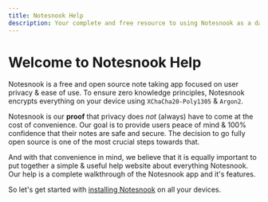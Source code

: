 ```yaml
---
title: Notesnook Help
description: Your complete and free resource to using Notesnook as a daily note taking app to organize your work and life while safeguarding your privacy.
---
```


# Welcome to Notesnook Help

Notesnook is a free and open source note taking app focused on user privacy & ease of use. To ensure zero knowledge principles, Notesnook encrypts everything on your device using `XChaCha20-Poly1305` & `Argon2`.

Notesnook is our **proof** that privacy does _not_ (always) have to come at the cost of convenience. Our goal is to provide users peace of mind & 100% confidence that their notes are safe and secure. The decision to go fully open source is one of the most crucial steps towards that.

And with that convenience in mind, we believe that it is equally important to put together a simple & useful help website about everything Notesnook. Our help is a complete walkthrough of the Notesnook app and it's features.

So let's get started with [installing Notesnook](/installation) on all your devices.
